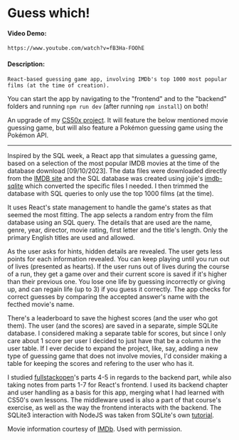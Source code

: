 # Guess which!

#### Video Demo:

    https://www.youtube.com/watch?v=fB3Ha-FOOhE

#### Description:

    React-based guessing game app, involving IMDb's top 1000 most popular films (at the time of creation).

You can start the app by navigating to the "frontend" and to the "backend" folders and running `npm run dev` (after running `npm install`) on both!

An upgrade of my [CS50x project](https://github.com/codingmage/guess-which). It will feature the below mentioned movie guessing game, but will also feature a Pokémon guessing game using the Pokémon API.

________________________________________________________________________________________________

Inspired by the SQL week, a React app that simulates a guessing game, based on a selection of the most popular IMDB movies at the time of the database download [09/10/2023]. The data files were downloaded directly from the [IMDB site](https://datasets.imdbws.com) and the SQL database was created using jojie's [imdb-sqlite](https://github.com/jojjeimdb-sqlite) which converted the specific files I needed. I then trimmed the database with SQL queries to only use the top 1000 films (at the time).

It uses React's state management to handle the game's states as that seemed the most fitting. The app selects a random entry from the film database using an SQL query. The details that are used are the name, genre, year, director, movie rating, first letter and the title's length. Only the primary English titles are used and allowed.

As the user asks for hints, hidden details are revealed. The user gets less points for each information revealed. You can keep playing until you run out of lives (presented as hearts). If the user runs out of lives during the course of a run, they get a game over and their current score is saved if it's higher than their previous one. You lose one life by guessing incorrectly or giving up, and can regain life (up to 3) if you guess it correctly. The app checks for correct guesses by comparing the accepted answer's name with the fecthed movie's name.

There's a leaderboard to save the highest scores (and the user who got them). The user (and the scores) are saved in a separate, simple SQLite database. I considered making a separate table for scores, but since I only care about 1 score per user I decided to just have that be a column in the user table. If I ever decide to expand the project, like, say, adding a new type of guessing game that does not involve movies, I'd consider making a table for keeping the scores and refering to the user who has it.

I studied [fullstackopen](https://fullstackopen.com/en/)'s parts 4-5 in regards to the backend part, while also taking notes from parts 1-7 for React's frontend. I used its backend chapter and user handling as a basis for this app, merging what I had learned with CS50's own lessons. The middleware used is also a part of that course's exercise, as well as the way the frontend interacts with the backend. The SQLite3 interaction with NodeJS was taken from SQLite's own [tutorial](https://www.sqlitetutorial.net/sqlite-nodejs/).

Movie information courtesy of [IMDb](https://www.imdb.com). Used with permission.
